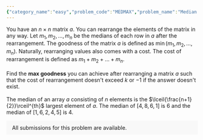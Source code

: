```yaml
---
{"category_name":"easy","problem_code":"MEDMAX","problem_name":"Median Rearrangement","problemComponents":{"constraints":"- $1 \\leq t \\leq 100$\n- $1 \\leq n \\leq 1000$\n- $1 \\leq k \\leq 10^{14}$\n- $1 \\leq a_{i, j} \\leq 10^9$\n- $1 \\leq \\sum n \\leq 1000$","constraintsState":true,"subtasks":"- **Subtask 1 (20 points):** $k = 10^{14}$\n\n- **Subtask 2 (40 points):** $1 \\leq \\sum n \\leq 70$\n\n- **Subtask 3 (40 points):** Original constraints\n\n","subtasksState":true,"inputFormat":"- The first line of the input contains a single integer $t$ denoting the number of test cases. The description of $t$ test cases follows.\n- The first line of each test case consists of two space-separated integers $n$ and $k$.\n- $n$ lines follow, each consisting of $n$ space-separated integers denoting the matrix $a$\n","inputFormatState":true,"outputFormat":"For each test case, print a single line containing one integer - the maximum goodness you can achieve such that the rearrangement cost does not exceed $k$ or `-1` if the answer doesn\u0027t exist.","outputFormatState":true,"sampleTestCases":{"0":{"id":1,"input":"3\n4 100\n13 2 1 16\n15 24 3 3\n5 17 9 8\n9 6 11 32\n4 40\n13 2 1 16\n15 24 3 3\n5 17 9 8\n9 6 11 32\n3 1\n3 4 2\n5 7 9\n2 1 1\n","output":"9\n6\n-1","explanation":"**Test case $1$:**  We rearrange the matrix as follows:\n$\\begin{bmatrix}\n11 \u0026 2 \u0026 1 \u0026 16\\\\\n17 \u0026 3 \u0026 13 \u0026 3\\\\\n5 \u0026 15 \u0026 6 \u0026 24\\\\\n32\u0026 9 \u0026 8 \u0026 9\n\\end{bmatrix}$\n. The medians of each row are $11, 13, 15, 9$ respectively. The goodness is $9$ and the cost is $48$. There are other rearrangements that may yield the same goodness but $9$ is the maximum goodness we can get. \n\n**Test case $2$:**  The rearranged matrix is:\n$\\begin{bmatrix}\n17 \u0026 3 \u0026 8 \u0026 3\\\\\n2 \u0026 1 \u0026 6 \u0026 16\\\\\n11\u0026 32 \u0026 15 \u0026 13\\\\\n5 \u0026 24 \u0026 9 \u0026 9\n\\end{bmatrix}$\n. The medians of each row are $8, 6, 15, 9$ respectively. The goodness is $6$ and the cost is $38$. There are other rearrangements that may yield the same goodness but $6$ is the maximum goodness we can get. \n\n**Test case $3$:**  No matter how we rearrange the elements, the cost is always greater than $k$.","isDeleted":false}}},"video_editorial_url":"https://youtu.be/GCvvu_O4YUc","languages_supported":{"0":"CPP14","1":"C","2":"JAVA","3":"PYTH 3.6","4":"CPP17","5":"PYTH","6":"PYP3","7":"CS2","8":"ADA","9":"PYPY","10":"TEXT","11":"PAS fpc","12":"NODEJS","13":"RUBY","14":"PHP","15":"GO","16":"HASK","17":"TCL","18":"PERL","19":"SCALA","20":"LUA","21":"kotlin","22":"BASH","23":"JS","24":"LISP sbcl","25":"rust","26":"PAS gpc","27":"BF","28":"CLOJ","29":"R","30":"D","31":"CAML","32":"FORT","33":"ASM","34":"swift","35":"FS","36":"WSPC","37":"LISP clisp","38":"SQL","39":"SCM guile","40":"PERL6","41":"ERL","42":"CLPS","43":"ICK","44":"NICE","45":"PRLG","46":"ICON","47":"COB","48":"SCM chicken","49":"PIKE","50":"SCM qobi","51":"ST","52":"SQLQ","53":"NEM"},"max_timelimit":1,"source_sizelimit":50000,"problem_author":"saarang123","problem_tester":"","date_added":"17-10-2021","tags":{"0":"binary","1":"easy","2":"greedy","3":"ltime101","4":"saarang123"},"problem_difficulty_level":"Easy","best_tag":"Binary Search","editorial_url":"https://discuss.codechef.com/problems/MEDMAX","time":{"view_start_date":1635354000,"submit_start_date":1635354000,"visible_start_date":1635354000,"end_date":1735669800},"is_direct_submittable":false,"problemDiscussURL":"https://discuss.codechef.com/search?q=MEDMAX","is_proctored":false,"visitedContests":{},"layout":"problem"}
---
```

You have an $n \times n$ matrix $a$. You can rearrange the elements of the matrix in any way. Let $m_1, m_2, \dots, m_n$ be the medians of each row in $a$ after the rearrangement. The goodness of the matrix $a$ is defined as $\min(m_1, m_2, \dots, m_n)$. Naturally, rearranging values also comes with a cost. The cost of rearrangement is defined as $m_1 + m_2 + \dots + m_n$. 
<br><br>
Find the $\textbf{max goodness}$ you can achieve after rearranging a matrix $a$ such that the cost of rearrangement doesn't exceed $k$ or $-1$ if the answer doesn't exist.
<br><br>
The median of an array $a$ consisting of $n$ elements is the $\lceil{\frac{n+1}{2}}\rceil^{th}$ largest element of $a$. The median of $[4, 8, 6, 1]$ is $6$ and the median of $[1, 6, 2, 4, 5]$ is $4$.
<aside style='background: #f8f8f8;padding: 10px 15px;'><div>All submissions for this problem are available.</div></aside>